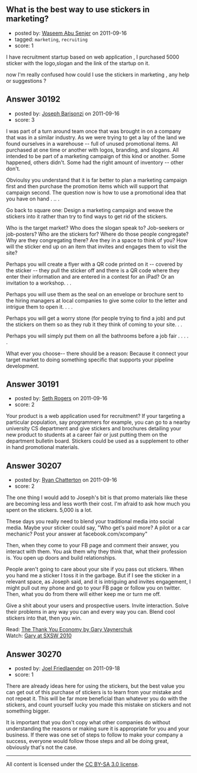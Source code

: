 ## What is the best way to use stickers in marketing?

- posted by: [Waseem Abu Senjer](https://stackexchange.com/users/-1/7092-waseem-abu-senjer) on 2011-09-16
- tagged: `marketing`, `recruiting`
- score: 1

I have recruitment startup based on web application , I purchased 5000 sticker with the logo,slogan and the link of the startup on it.

now I'm really confused how could I use the stickers in marketing , any help or suggestions ?


## Answer 30192

- posted by: [Joseph Barisonzi](https://stackexchange.com/users/-1/8791-joseph-barisonzi) on 2011-09-16
- score: 3

I was part of a turn around team once that was brought in on a company that was in a similar industry. As we were trying to get a lay of the land we found ourselves in a warehouse -- full of unused promotional items. All purchased at one time or another with logos, branding, and slogans. All intended to be part of a marketing campaign of this kind or another. Some happened, others didn't. Some had the right amount of inventory -- other don't. 

Obvioulsy you understand that it is far better to plan a marketing campaign first  and then purchase the promotion items which will support that campaign second. The question now is how to use a promotional idea that you have on hand . .. . 

Go back to square one: Design a marketing campaign and weave the stickers into it rather than try to find ways to get rid of the stickers. 

Who is the target market? Who does the slogan speak to? Job-seekers or job-posters? Who are the stickers for? Where do those people congregate? Why are they congregating there? Are they in a space to think of you? How will the sticker end up on an item that invites and engages them to visit the site? 

Perhaps you will create a flyer with a QR code printed on it -- covered by the sticker -- they pull the sticker off and there is a QR code where they enter their information and are entered in a contest for an iPad? Or an invitation to a workshop. . .  

Perhaps you will use them as the seal on an envelope or brochure sent to the hiring managers at local companies to give some color to the letter and intrigue them to open it. . . . 

Perhaps you will get a worry stone (for people trying to find a job) and put the stickers on them so as they rub it they think of coming to your site. . . 

Perhaps you will simply put them on all the bathrooms before a job fair . . . . .

What ever you choose-- there should be a reason: Because it connect your target market to doing something specific that supports your pipeline development. 


## Answer 30191

- posted by: [Seth Rogers](https://stackexchange.com/users/-1/13038-seth-rogers) on 2011-09-16
- score: 2

Your product is a web application used for recruitment? If your targeting a particular population, say programmers for example, you can go to a nearby university CS department and give stickers and brochures detailing your new product to students at a career fair or just putting them on the department bulletin board. Stickers could be used as a supplement to other in hand promotional materials.


## Answer 30207

- posted by: [Ryan Chatterton](https://stackexchange.com/users/-1/3753-ryan-chatterton) on 2011-09-16
- score: 2

<p>The one thing I would add to Joseph's bit is that promo materials like these are becoming less and less worth their cost. I'm afraid to ask how much you spent on the stickers. 5,000 is a lot. </p>

<p>These days you really need to blend your traditional media into social media. Maybe your sticker could say, "Who get's paid more? A pilot or a car mechanic? Post your answer at facebook.com/xcompany" </p>

<p>Then, when they come to your FB page and comment their answer, you interact with them. You ask them why they think that, what their profession is. You open up doors and build relationships.</p>

<p>People aren't going to care about your site if you pass out stickers. When you hand me a sticker I toss it in the garbage. But if I see the sticker in a relevant space, as Joseph said, and it is intriguing and invites engagement, I might pull out my phone and go to your FB page or follow you on twitter. Then, what you do from there will either keep me or turn me off.</p>

<p>Give a shit about your users and prospective users. Invite interaction. Solve their problems in any way you can and every way you can. Blend cool stickers into that, then you win.</p>

<p>Read: <a href="http://thankyoueconomybook.com/" rel="nofollow">The Thank You Economy by Gary Vaynerchuk</a><br>
Watch: <a href="http://www.youtube.com/watch?v=BEYjvifUdeM" rel="nofollow">Gary at SXSW 2010</a></p>



## Answer 30270

- posted by: [Joel Friedlaender](https://stackexchange.com/users/-1/5543-joel-friedlaender) on 2011-09-18
- score: 1

There are already ideas here for using the stickers, but the best value you can get out of this purchase of stickers is to learn from your mistake and not repeat it. This will be far more beneficial than whatever you do with the stickers, and count yourself lucky you made this mistake on stickers and not something bigger.

It is important that you don't copy what other companies do without understanding the reasons or making sure it is appropriate for you and your business. If there was one set of steps to follow to make your company a success, everyone would follow those steps and all be doing great, obviously that's not the case.



---

All content is licensed under the [CC BY-SA 3.0 license](https://creativecommons.org/licenses/by-sa/3.0/).
